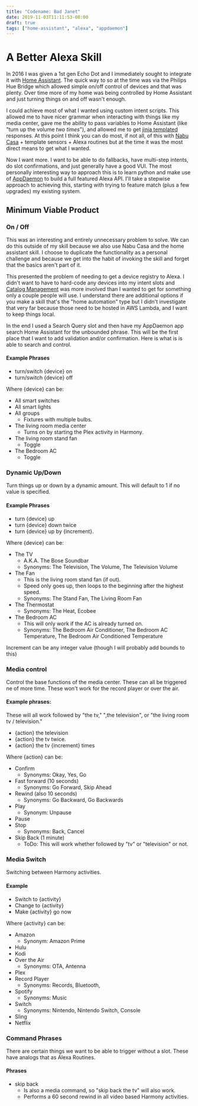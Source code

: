 ```yaml
---
title: "Codename: Bad Janet"
date: 2019-11-03T11:11:53-08:00
draft: true
tags: ["home-assistant", "alexa", "appdaemon"]
---
```


# A Better Alexa Skill

In 2016 I was given a 1st gen Echo Dot and I immediately sought to integrate it with [Home Assistant](https://www.home-assistant.io/). The quick way to so at the time was via the Philips Hue Bridge which allowed simple on/off control of devices and that was plenty. Over time more of my home was being controlled by Home Assistant and just turning things on and off wasn't enough.

I could achieve most of what I wanted using custom intent scripts. This allowed me to have nicer grammar when interacting with things like my media center, gave me the ability to pass variables to Home Assistant (like "turn up the volume _two times_"), and allowed me to get [jinja templated](https://www.home-assistant.io/docs/configuration/templating/) responses. At this point I think you can do most, if not all, of this with [Nabu Casa](https://www.nabucasa.com/) + template sensors + Alexa routines but at the time it was the most direct means to get what I wanted.

Now I want more. I want to be able to do fallbacks, have multi-step intents, do slot confirmations, and just generally have a good VUI. The most personally interesting way to approach this is to learn python and make use of [AppDaemon](https://appdaemon.readthedocs.io/en/latest/) to build a full featured Alexa API. I'll take a stepwise approach to achieving this, starting with trying to feature match (plus a few upgrades) my existing system.

## Minimum Viable Product

### On / Off

This was an interesting and entirely unnecessary problem to solve. We can do this outside of my skill because we also use Nabu Casa and the home assistant skill. I choose to duplicate the functionality as a personal challenge and because we get into the habit of invoking the skill and forget that the basics aren't part of it.

This presented the problem of needing to get a device registry to Alexa. I didn't want to have to hard-code any devices into my intent slots and [Catalog Management](https://developer.amazon.com/docs/smapi/catalog-url-reference.html) was more involved than I wanted to get for something only a couple people will use. I understand there are additional options if you make a skill that's the "home automation" type but I didn't investigate that very far because those need to be hosted in AWS Lambda, and I want to keep things local.

In the end I used a Search Query slot and then have my AppDaemon app search Home Assistant for the unbounded phrase. This will be the first place that I want to add validation and/or confirmation. Here is what is is able to search and control.

#### Example Phrases

- turn/switch {device} on
- turn/switch {device} off

Where {device} can be:

- All smart switches
- All smart lights
- All groups
  - Fixtures with multiple bulbs.
- The living room media center
  - Turns on by starting the Plex activity in Harmony.
- The living room stand fan
  - Toggle
- The Bedroom AC
  - Toggle

### Dynamic Up/Down

Turn things up or down by a dynamic amount. This will default to 1 if no value is specified.

#### Example Phrases

- turn {device} up
- turn {device} down twice
- turn {device} up by {increment}.

Where {device} can be:

- The TV
  - A.K.A. The Bose Soundbar
  - Synonyms: The Television, The Volume, The Television Volume
- The Fan
  - This is the living room stand fan (if out).
  - Speed only goes up, then loops to the beginning after the highest speed.
  - Synonyms: The Stand Fan, The Living Room Fan
- The Thermostat
  - Synonyms: The Heat, Ecobee
- The Bedroom AC
  - This will only work if the AC is already turned on.
  - Synonyms: The Bedroom Air Conditioner, The Bedroom AC Temperature, The Bedroom Air Conditioned Temperature

Increment can be any integer value (though I will probably add bounds to this)

### Media control

Control the base functions of the media center. These can all be triggered ne of more time. These won't work for the record player or over the air.

#### Example phrases:

These will all work followed by "the tv," ",the television", or "the living room tv / television."

- {action} the television
- {action} the tv twice.
- {action} the tv {increment} times

Where {action} can be:

- Confirm
  - Synonyms: Okay, Yes, Go
- Fast forward (10 seconds)
  - Synonyms: Go Forward, Skip Ahead
- Rewind (also 10 seconds)
  - Synonyms: Go Backward, Go Backwards
- Play
  - Synonym: Unpause
- Pause
- Stop
  - Synonyms: Back, Cancel
- Skip Back (1 minute)
  - ToDo: This will work whether followed by "tv" or "television" or not.

### Media Switch

Switching between Harmony activities.

#### Example

- Switch to {activity}
- Change to {activity}
- Make {activity} go now

Where {activity} can be:

- Amazon
  - Synonym: Amazon Prime
- Hulu
- Kodi
- Over the Air
  - Synonyms: OTA, Antenna
- Plex
- Record Player
  - Synonyms: Records, Bluetooth, 
- Spotify
  - Synonyms: Music
- Switch
  - Synonyms: Nintendo, Nintendo Switch, Console
- Sling
- Netflix

### Command Phrases

There are certain things we want to be able to trigger without a slot. These have analogs that as Alexa Routines.

#### Phrases

- skip back
  - Is also a media command, so "skip back the tv" will also work.
  - Performs a 60 second rewind in all video based Harmony activities.